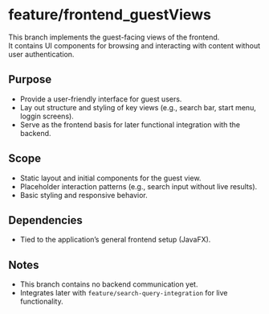 # feature/frontend_guestViews

This branch implements the guest-facing views of the frontend.  
It contains UI components for browsing and interacting with content without user authentication.

## Purpose
- Provide a user-friendly interface for guest users.
- Lay out structure and styling of key views (e.g., search bar, start menu, loggin screens).
- Serve as the frontend basis for later functional integration with the backend.

## Scope
- Static layout and initial components for the guest view.
- Placeholder interaction patterns (e.g., search input without live results).
- Basic styling and responsive behavior.

## Dependencies
- Tied to the application’s general frontend setup (JavaFX).

## Notes
- This branch contains no backend communication yet.
- Integrates later with `feature/search-query-integration` for live functionality.
